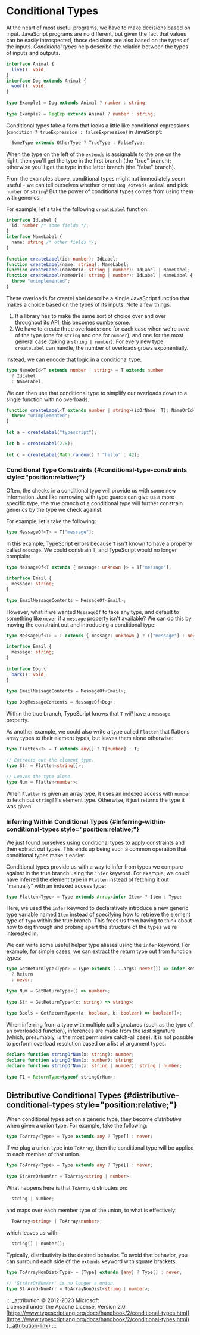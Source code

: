 # Conditional Types

At the heart of most useful programs, we have to make decisions based on
input. JavaScript programs are no different, but given the fact that
values can be easily introspected, those decisions are also based on the
types of the inputs. *Conditional types* help describe the relation
between the types of inputs and outputs.

```ts
interface Animal {
  live(): void;
}
interface Dog extends Animal {
  woof(): void;
}
 
type Example1 = Dog extends Animal ? number : string;
 
type Example2 = RegExp extends Animal ? number : string;
```

Conditional types take a form that looks a little like conditional
expressions (`condition ? trueExpression : falseExpression`) in
JavaScript:

```ts
  SomeType extends OtherType ? TrueType : FalseType;
```

When the type on the left of the `extends` is assignable to the one on
the right, then you'll get the type in the first branch (the "true"
branch); otherwise you'll get the type in the latter branch (the "false"
branch).

From the examples above, conditional types might not immediately seem
useful - we can tell ourselves whether or not `Dog extends Animal` and
pick `number` or `string`! But the power of conditional types comes from
using them with generics.

For example, let's take the following `createLabel` function:

```ts
interface IdLabel {
  id: number /* some fields */;
}
interface NameLabel {
  name: string /* other fields */;
}
 
function createLabel(id: number): IdLabel;
function createLabel(name: string): NameLabel;
function createLabel(nameOrId: string | number): IdLabel | NameLabel;
function createLabel(nameOrId: string | number): IdLabel | NameLabel {
  throw "unimplemented";
}
```

These overloads for createLabel describe a single JavaScript function
that makes a choice based on the types of its inputs. Note a few things:

1.  If a library has to make the same sort of choice over and over
    throughout its API, this becomes cumbersome.
2.  We have to create three overloads: one for each case when we're
    *sure* of the type (one for `string` and one for `number`), and one
    for the most general case (taking a `string | number`). For every
    new type `createLabel` can handle, the number of overloads grows
    exponentially.

Instead, we can encode that logic in a conditional type:

```ts
type NameOrId<T extends number | string> = T extends number
  ? IdLabel
  : NameLabel;
```

We can then use that conditional type to simplify our overloads down to
a single function with no overloads.

```ts
function createLabel<T extends number | string>(idOrName: T): NameOrId<T> {
  throw "unimplemented";
}
 
let a = createLabel("typescript");
 
let b = createLabel(2.8);
 
let c = createLabel(Math.random() ? "hello" : 42);
```

### Conditional Type Constraints {#conditional-type-constraints style="position:relative;"}

Often, the checks in a conditional type will provide us with some new
information. Just like narrowing with type guards can give us a more
specific type, the true branch of a conditional type will further
constrain generics by the type we check against.

For example, let's take the following:

```ts
type MessageOf<T> = T["message"];
```

In this example, TypeScript errors because `T` isn't known to have a
property called `message`. We could constrain `T`, and TypeScript would
no longer complain:

```ts
type MessageOf<T extends { message: unknown }> = T["message"];
 
interface Email {
  message: string;
}
 
type EmailMessageContents = MessageOf<Email>;
```

However, what if we wanted `MessageOf` to take any type, and default to
something like `never` if a `message` property isn't available? We can
do this by moving the constraint out and introducing a conditional type:

```ts
type MessageOf<T> = T extends { message: unknown } ? T["message"] : never;
 
interface Email {
  message: string;
}
 
interface Dog {
  bark(): void;
}
 
type EmailMessageContents = MessageOf<Email>;
 
type DogMessageContents = MessageOf<Dog>;
```

Within the true branch, TypeScript knows that `T` *will* have a
`message` property.

As another example, we could also write a type called `Flatten` that
flattens array types to their element types, but leaves them alone
otherwise:

```ts
type Flatten<T> = T extends any[] ? T[number] : T;
 
// Extracts out the element type.
type Str = Flatten<string[]>;
 
// Leaves the type alone.
type Num = Flatten<number>;
```

When `Flatten` is given an array type, it uses an indexed access with
`number` to fetch out `string[]`'s element type. Otherwise, it just
returns the type it was given.

### Inferring Within Conditional Types {#inferring-within-conditional-types style="position:relative;"}

We just found ourselves using conditional types to apply constraints and
then extract out types. This ends up being such a common operation that
conditional types make it easier.

Conditional types provide us with a way to infer from types we compare
against in the true branch using the `infer` keyword. For example, we
could have inferred the element type in `Flatten` instead of fetching it
out "manually" with an indexed access type:

```ts
type Flatten<Type> = Type extends Array<infer Item> ? Item : Type;
```

Here, we used the `infer` keyword to declaratively introduce a new
generic type variable named `Item` instead of specifying how to retrieve
the element type of `Type` within the true branch. This frees us from
having to think about how to dig through and probing apart the structure
of the types we're interested in.

We can write some useful helper type aliases using the `infer` keyword.
For example, for simple cases, we can extract the return type out from
function types:

```ts
type GetReturnType<Type> = Type extends (...args: never[]) => infer Return
  ? Return
  : never;
 
type Num = GetReturnType<() => number>;
 
type Str = GetReturnType<(x: string) => string>;
 
type Bools = GetReturnType<(a: boolean, b: boolean) => boolean[]>;
```

When inferring from a type with multiple call signatures (such as the
type of an overloaded function), inferences are made from the *last*
signature (which, presumably, is the most permissive catch-all case). It
is not possible to perform overload resolution based on a list of
argument types.

```ts
declare function stringOrNum(x: string): number;
declare function stringOrNum(x: number): string;
declare function stringOrNum(x: string | number): string | number;
 
type T1 = ReturnType<typeof stringOrNum>;
```

## Distributive Conditional Types {#distributive-conditional-types style="position:relative;"}

When conditional types act on a generic type, they become *distributive*
when given a union type. For example, take the following:

```ts
type ToArray<Type> = Type extends any ? Type[] : never;
```

If we plug a union type into `ToArray`, then the conditional type will
be applied to each member of that union.

```ts
type ToArray<Type> = Type extends any ? Type[] : never;
 
type StrArrOrNumArr = ToArray<string | number>;
```

What happens here is that `ToArray` distributes on:

```ts
  string | number;
```

and maps over each member type of the union, to what is effectively:

```ts
  ToArray<string> | ToArray<number>;
```

which leaves us with:

```ts
  string[] | number[];
```

Typically, distributivity is the desired behavior. To avoid that
behavior, you can surround each side of the `extends` keyword with
square brackets.

```ts
type ToArrayNonDist<Type> = [Type] extends [any] ? Type[] : never;
 
// 'StrArrOrNumArr' is no longer a union.
type StrArrOrNumArr = ToArrayNonDist<string | number>;
```

::: _attribution
© 2012-2023 Microsoft\
Licensed under the Apache License, Version 2.0.\
[https://www.typescriptlang.org/docs/handbook/2/conditional-types.html](https://www.typescriptlang.org/docs/handbook/2/conditional-types.html){._attribution-link}
:::
